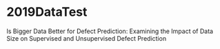 # 2019DataTest
Is Bigger Data Better for Defect Prediction: Examining the Impact of Data Size on Supervised and Unsupervised Defect Prediction
